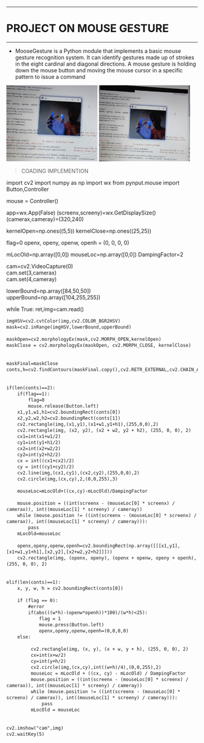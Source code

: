 -------------------------------------------------------------------------
# PROJECT ON MOUSE GESTURE
-------------------------------------------------------------------------  
- MooseGesture is a Python module that implements a basic mouse gesture recognition system. It can identify gestures made up of strokes in the eight cardinal and diagonal directions. A mouse gesture is holding down the mouse button and moving the mouse cursor in a specific pattern to issue a command

<img src="photo/new.jpeg" width=240 height=200>

<img src="photo/person_new.jpg" width=240 height=200>

> COADING IMPLEMENTION

import cv2
import numpy as np
import wx
from pynput.mouse import Button,Controller                        

mouse = Controller()                                              

app=wx.App(False)
(screenx,screeny)=wx.GetDisplaySize()
(camerax,cameray)=(320,240)

kernelOpen=np.ones((5,5))
kernelClose=np.ones((25,25))

flag=0
openx, openy, openw, openh = (0, 0, 0, 0)

mLocOld=np.array([0,0])
mouseLoc=np.array([0,0])
DampingFactor=2

cam=cv2.VideoCapture(0)        
cam.set(3,camerax)             
cam.set(4,cameray)

lowerBound=np.array([84,50,50])     
upperBound=np.array([104,255,255])     

while True:
    ret,img=cam.read()         

    imgHSV=cv2.cvtColor(img,cv2.COLOR_BGR2HSV)      
    mask=cv2.inRange(imgHSV,lowerBound,upperBound)     

    maskOpen=cv2.morphologyEx(mask,cv2.MORPH_OPEN,kernelOpen)                     
    maskClose = cv2.morphologyEx(maskOpen, cv2.MORPH_CLOSE, kernelClose)        


    maskFinal=maskClose
    conts,h=cv2.findContours(maskFinal.copy(),cv2.RETR_EXTERNAL,cv2.CHAIN_APPROX_NONE)    


    if(len(conts)==2):
        if(flag==1):
            flag=0
            mouse.release(Button.left)
        x1,y1,w1,h1=cv2.boundingRect(conts[0])
        x2,y2,w2,h2=cv2.boundingRect(conts[1])
        cv2.rectangle(img,(x1,y1),(x1+w1,y1+h1),(255,0,0),2)                    
        cv2.rectangle(img, (x2, y2), (x2 + w2, y2 + h2), (255, 0, 0), 2)            
        cx1=int(x1+w1/2)
        cy1=int(y1+h1/2)
        cx2=int(x2+w2/2)
        cy2=int(y2+h2/2)
        cx = int((cx1+cx2)/2)
        cy = int((cy1+cy2)/2)
        cv2.line(img,(cx1,cy1),(cx2,cy2),(255,0,0),2)           
        cv2.circle(img,(cx,cy),2,(0,0,255),3)                        

        mouseLoc=mLocOld+((cx,cy)-mLocOld)/DampingFactor

        mouse.position = ((int(screenx - (mouseLoc[0] * screenx) / camerax)), int((mouseLoc[1] * screeny) / cameray))
        while (mouse.position != ((int(screenx - (mouseLoc[0] * screenx) / camerax)), int((mouseLoc[1] * screeny) / cameray))):
            pass
        mLocOld=mouseLoc

        openx,openy,openw,openh=cv2.boundingRect(np.array([[[x1,y1],[x1+w1,y1+h1],[x2,y2],[x2+w2,y2+h2]]]))
        cv2.rectangle(img, (openx, openy), (openx + openw, openy + openh), (255, 0, 0), 2)


    elif(len(conts)==1):
        x, y, w, h = cv2.boundingRect(conts[0])

        if (flag == 0):
            #error
            if(abs(((w*h)-(openw*openh))*100)/(w*h)<25):
                flag = 1
                mouse.press(Button.left)
                openx,openy,openw,openh=(0,0,0,0)
        else:

             cv2.rectangle(img, (x, y), (x + w, y + h), (255, 0, 0), 2)
             cx=int(x+w/2)
             cy=int(y+h/2)
             cv2.circle(img,(cx,cy),int((w+h)/4),(0,0,255),2)
             mouseLoc = mLocOld + ((cx, cy) - mLocOld) / DampingFactor
             mouse.position = ((int(screenx - (mouseLoc[0] * screenx) / camerax)), int((mouseLoc[1] * screeny) / cameray))
             while (mouse.position != ((int(screenx - (mouseLoc[0] * screenx) / camerax)), int((mouseLoc[1] * screeny) / cameray))):
                 pass
             mLocOld = mouseLoc


    cv2.imshow("cam",img)
    cv2.waitKey(5)
